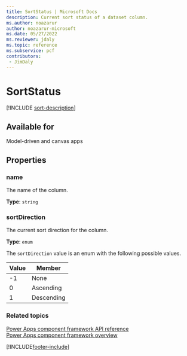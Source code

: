 ```yaml
---
title: SortStatus | Microsoft Docs
description: Current sort status of a dataset column.
ms.author: noazarur
author: noazarur-microsoft
ms.date: 05/27/2022
ms.reviewer: jdaly
ms.topic: reference
ms.subservice: pcf
contributors:
 - JimDaly
---
```


# SortStatus

[!INCLUDE [sort-description](includes/sortstatus-description.md)]

## Available for

Model-driven and canvas apps

## Properties

### name

The name of the column.

**Type**: `string`

### sortDirection

The current sort direction for the column.

**Type**: `enum`

The `sortDirection` value is an enum with the following possible values.

| Value | Member     |
| ----- | ---------- |
| -1    | None       |
| 0     | Ascending  |
| 1     | Descending |

### Related topics

[Power Apps component framework API reference](../reference/index.md)<br/>
[Power Apps component framework overview](../overview.md)

[!INCLUDE[footer-include](../../../includes/footer-banner.md)]
